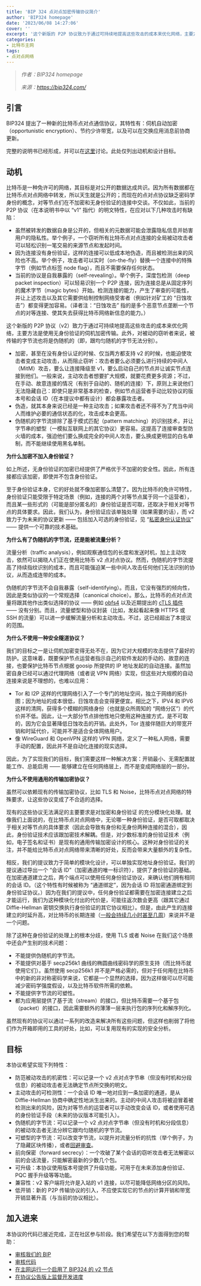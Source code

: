 ```yaml
---
title: 'BIP 324 点对点加密传输协议简介'
author: 'BIP324 homepage'
date: '2023/06/08 14:27:06'
cover: ''
excerpt: '这个新版的 P2P 协议致力于通过可持续地提高这些攻击的成本来优化网络，主要方法是使用无身份验证的伺机加密传输'
categories:
- 比特币主网
tags:
- 点对点网络
---
```



> *作者：BIP324 homepage*
> 
> *来源：<https://bip324.com/>*



## 引言

BIP324 提出了一种新的比特币点对点通信协议，其特性有：伺机自动加密（opportunistic encryption）、节约少许带宽，以及可以在交换应用消息前协商更新。

完整的说明书已经形成，并可以在[这里](https://github.com/bitcoin/bips/pull/1378)讨论。此处仅列出动机和设计目标。

## 动机

比特币是一种免许可的网络，其目标是对公开的数据达成共识。因为所有数据都在比特币点对点网络中转发，所以天生就是公开的；而现在的点对点协议缺乏密码学身份的概念，对等节点们在不加密和无身份验证的连接中交谈。不仅如此，当前的 P2P 协议（在本说明书中以 “v1” 指代）的明文特性，在应对以下几种攻击时有缺陷：

- 虽然被转发的数据自身是公开的，但相关的元数据可能会泄露隐私信息并妨害用户的隐私性。举个例子，一个窃听所有比特币点对点连接的全局被动攻击者可以轻松识别一笔交易的来源节点和发起时间。
- 因为连接没有身份验证，这样的连接可以低成本地伪造，而且被检测出来的风险也不高。举个例子，攻击者可以实时（on-the-fly）替换一个连接中的特殊字节（例如节点标签 node flag），而且不需要保存任何状态。
- 当前的协议是自我暴露的（self-revealing）。举个例子，深度包检测（deep packet inspection）可以轻易识别一个 P2P 连接，因为连接总是从固定序列的魔术字节（magic bytes）开始。检测连接的能力，产生了审查的可能性，并让上述攻击以及其它需要供给制控制网络受害者（例如针对矿工的 “日蚀攻击”）都变得更加容易。（译者注：“日蚀攻击” 指的是多个恶意节点垄断一个节点的对等连接、使其失去获得比特币网络新信息的能力。）

这个新版的 P2P 协议（v2）致力于通过可持续地提高这些攻击的成本来优化网络，主要方法是使用无身份验证的伺机加密传输。此外，对被动的窃听者来说，被传输的字节流也将是伪随机的（即，跟均匀随机的字节无法分别）。

- 加密，甚至在没有身份认证的时候、仅当两方都支持 v2 的时候，也能迫使攻击者变成主动攻击，从而阻止窃听：攻击者要么必须要么进行持续的中间人（MitM）攻击，要么让连接降级至 v1，要么启动自己的节点并让诚实节点连接到他们。一般来说，主动攻击者想要扩大规模，就要花费更多资源；不过，在手动、故意连接的情况（有别于自动的、随机的连接）下，原则上来说他们无法隐藏自己：即使只是非常基本的检查，例如节点运营者手动比较协议的版本号和会话 ID（在本提议中都有设计）都会暴露攻击者。
- 伪造，就其本身来说已经是一种主动攻击；如果攻击者还不得不为了充当中间人而维护必要的通信状态的化，攻击成本会更高。
- 伪随机的字节流排除了基于模式匹配（pattern matching）的识别技术，并让字节串的塑型（一模拟互联网上的其它协议）更容易。这提高了连接审查型防火墙的成本，强迫他们要么换成完全的中间人攻击，要么换成更明显的白名单制，而不能继续使用黑名单制。

**为什么加密不加入身份验证？**

如上所述，无身份验证的加密已经提供了严格优于不加密的安全性。因此，所有连接都应该加密，即使并不包含身份验证。

至于身份验证本身，它的好处就不像加密那么清楚了。因为比特币的免许可特性，身份验证只能受限于特定场景（例如，连接的两个对等节点属于同一个运营者），而且某一些形式的（可能是部分匿名的）身份验证是否可取，还取决于相关对等节点的具体要求。因此，我们认为，身份验证应该单独处理（如果需要的话），而 v2 致力于为未来的协议更新 —— 包括加入可选的身份验证，见 “[私密身份认证协议](https://github.com/sipa/writeups/tree/main/private-authentication-protocols)” —— 提供一个可靠的技术基础。

**为什么有了伪随机的字节流，还是能被流量分析？**

流量分析（traffic analysis），例如观察通信包的长度和发送时机，加上主动攻击，依然可以揭晓人们正在使用比特币 v2 点对点协议。然而，伪随机的字节流提高了持续指纹识别的成本，而且可能强迫某一些中间人攻击任何他们无法识别的协议，从而造成连带的成本。

伪随机的字节流不会自我暴露（self-identifying）。而且，它没有强烈的倾向性，因此是类似协议的一个常规选择（canonical choice）。那么，比特币的点对点流量将跟其他作出类似选择的协议 —— 例如 [obfs4](https://gitlab.com/yawning/obfs4) 以及近期提出的 [cTLS 插件](https://datatracker.ietf.org/doc/draft-cpbs-pseudorandom-ctls/) —— 没有分别。而且，流量塑型和协议封装（比如，发起看起来像 HTTPS 或 SSH 的流量）可以进一步缓解流量分析和主动攻击。不过，这已经超出了本提议的范围。

**为什么不使用一种安全隧道协议？**

我们的目标之一是让伺机加密变得无处不在，因为它对大规模的攻击提供了最好的防护。这意味着，既要保护节点运营者指示自己的软件发起的手动的、故意的连接，也要保护比特币节点根据 goosip 所提供的 IP 地址发起的自动连接。虽然加密自身已经可以通过代理网络（或者说 VPN 网络）实现，但这些对大规模的自动连接来说是不理想的，也难以应用：

- Tor 和 I2P 这样的代理网络引入了一个专门的地址空间，独立于网络的拓扑图；因为地址的成本很低，日蚀攻击会变得更便宜。相比之下，IPV4 和 IPV6 这样的清网，获得多个模糊的网络身份（也就是众所周知的 “网络分区”）的代价并不低。因此，让一大部分节点排他性地只使用这种连接方式，是不可取的，因为它会显著降低日蚀攻击的开销。此处外，Tor 连接伴随巨大的带宽开销和时延代价，可能并不是适合全体网络用户。
- 像 WireGuard 和 OpenVPN 这样的 VPN 网络，定义了一种私人网络，需要手动的配置，因此并不是自动化连接的现实选择。

因此，为了实现我们的目标，我们需要这样一种解决方案：开销最小、无需配置就能工作、总能启用 —— 能够建立在任何网络层上，而不是变成网络层的一部分。

**为什么不使用通用的传输加密协议？**

虽然可以依赖现有的传输加密协议，比如 TLS 和 Noise，比特币点对点网络的特殊要求，让这些协议变成了不合适的选择。

现有的这些协议无法满足的主要要求是对加密和身份验证 的充分模块化处理。就像我们上面说的，在比特币点对点网络中，无论哪一种身份验证，是否可取都取决于相关对等节点的具体要求（因此会导致有身份和无身份两种连接的混合），因此，身份验证技术应该跟加密技术解耦。但是，对少数标准的身份验证技术（例如，电子签名和证书）是现有的通用传输加密设计的核心。这种对身份验证的关注，并不能给比特币点对点网络带来清晰的好处，反而会带来大量额外的复杂性。

相反，我们的提议致力于简单的模块化设计，可以单独实现地址身份验证。我们的提议通过导出一个 “会话 ID”（加密通道的唯一标识符），提供了身份验证的基础。在加密通道建立之后，两个端点可以使用任何身份验证协议，来确认他们拥有相同的会话 ID。（这个特性有时候被称为 “通道绑定”，因为会话 ID 将加密通道绑定到身份验证协议。）因为在我们的提议中，任何身份验证都需要在加密连接建立之后才能运行，我们为这种模块化付出的代价是，可能往返次数会更高（跟其它通过 Diffie-Hellman 密钥交换执行身份验证的其它协议相比）。但是，由此产生的连接建立的时延升高，对比特币的长期连接（[一般会持续几小时甚至几周](https://www.dsn.kastel.kit.edu/bitcoin/)）来说并不是一个问题。

除了这种在身份验证的处理上的根本分歧，使用 TLS 或者 Noise 在我们这个场景中还会产生别的技术问题：

- 不能提供伪随机的字节流。
- 不能提供对基于 secp256k1 曲线的椭圆曲线密码学的原生支持（而比特币就使用它们）。虽然使用 secp256k1 并不是严格必需的，但对于任何用在比特币中的新的非对称密码学来说，它都是一个显然的选择，因为这样做可以尽可能减少密码学强度假设，以及比特币软件所需的依赖。
- 不能提供字节流的可塑性。
- 都为应用层提供了基于流（stream）的接口，但比特币需要一个基于包（packet）的接口，因此需要额外的薄薄一层来执行包的序列化和解序列化。

虽然现有的协议可以通过一系列的改造来解决所有这些问题，但这样也削弱了将他们作为开箱即用的工具的好处，比如，可以复用现有的实现的安全分析。

## 目标

本协议希望实现下列特性：

- 防范被动攻击的机密性：可以记录一个 v2 点对点字节串（但没有时机和分段信息）的被动攻击者无法确定节点所交换的明文。
- 主动攻击的可检测性：一个会话 ID 唯一地对应到一条加密的通道，是从 Diffie-Hellman 协商中确定性地派生出来的。主动的中间人攻击将被迫冒着被检测出来的风险，因为对等节点的运营者可以手动改变会话 ID，或者使用可选的身份验证手段（未来的协议版本可能引入）。
- 伪随机的字节流：可以记录一个 v2 点对点字节串（但没有时机和分段信息）的被动攻击者无法分辨它跟均匀随机的字节流。
- 可塑型的字节流：可以改变字节流，以提升对流量分析的抗性（举个例子，为了隐藏区块传播），或者[回避审查](https://gitlab.torproject.org/legacy/trac/-/issues/20348#note_2229522)。
- 前向保密（forward secrecy）：一个攻破了某个会话的窃听攻击者无法解密以前的会话流量，只能解密最新的少数几个包。
- 可升级：本协议使用版本号提供了升级功能，可用于在未来添加身份验证、PQC 握手升级等等功能。
- 兼容性：v2 客户端将允许是入站的 v1 连接，以尽可能降低网络分区的风险。
- 低开销：新的 P2P 传输协议的引入，不应使实现它的节点的计算开销和带宽开销显著升高（与当前的协议相比）。

## 加入进来

本协议的代码已接近完成，正在社区参与阶段。我们希望在以下方面得到您的帮助：

- [审核我们的 BIP](https://bip324.com/sections/bip-review/)
- [审核代码](https://bip324.com/sections/code-review/)
- [在主网运行一个启用了 BIP324 的 v2 节点](https://github.com/bitcoin/bitcoin/pull/24545#issue-1167366626)
- [在协议公告版上监督开发进度](https://github.com/bitcoin/bitcoin/projects/17)



